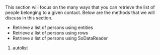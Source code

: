 <properties date="2016-05-11"
SortOrder="6"
/>

This section will focus on the many ways that you can retrieve the list of people belonging to a given contact. Below are the methods that we will discuss in this section.

* Retrieve a list of persons using entities
* Retrieve a list of persons using rows
* Retrieve a list of persons using SoDataReader

 

1. autolist
